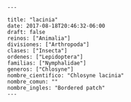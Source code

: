 
      ---

      title: "lacinia"
      date: 2017-08-18T20:46:32-06:00
      draft: false
      reinos: ["Animalia"]
      divisiones: ["Arthropoda"]
      clases: ["Insecta"]
      ordenes: ["Lepidoptera"]
      familias: ["Nymphalidae"]
      generos: ["Chlosyne"]
      nombre_cientifico: "Chlosyne lacinia"
      nombre_comun: ""
      nombre_ingles: "Bordered patch"
      ---

      
